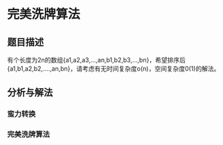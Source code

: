 # 完美洗牌算法

## 题目描述
有个长度为2n的数组{a1,a2,a3,...,an,b1,b2,b3,...,bn}，希望排序后{a1,b1,a2,b2,....,an,bn}，请考虑有无时间复杂度o(n)，空间复杂度0(1)的解法。
## 分析与解法

### 蛮力转换

### 完美洗牌算法

### 
